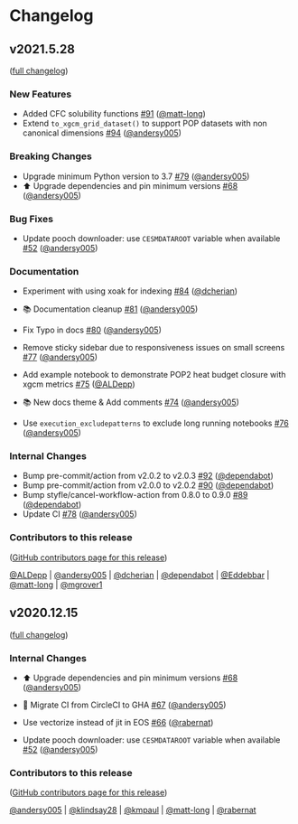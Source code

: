 # Changelog

## v2021.5.28

([full changelog](https://github.com/NCAR/pop-tools/compare/7c993d45499ffc300e22665f0160a756dc991b81...452856dd8256989eb500021d4752cfa90eaf32bc))

### New Features

- Added CFC solubility functions [#91](https://github.com/NCAR/pop-tools/pull/91) ([@matt-long](https://github.com/matt-long))
- Extend `to_xgcm_grid_dataset()` to support POP datasets with non canonical dimensions [#94](https://github.com/NCAR/pop-tools/pull/94) ([@andersy005](https://github.com/andersy005))

### Breaking Changes

- Upgrade minimum Python version to 3.7 [#79](https://github.com/NCAR/pop-tools/pull/79) ([@andersy005](https://github.com/andersy005))
- ⬆️ Upgrade dependencies and pin minimum versions [#68](https://github.com/NCAR/pop-tools/pull/68) ([@andersy005](https://github.com/andersy005))

### Bug Fixes

- Update pooch downloader: use `CESMDATAROOT` variable when available [#52](https://github.com/NCAR/pop-tools/pull/52) ([@andersy005](https://github.com/andersy005))

### Documentation

- Experiment with using xoak for indexing [#84](https://github.com/NCAR/pop-tools/pull/84) ([@dcherian](https://github.com/dcherian))

- 📚 Documentation cleanup [#81](https://github.com/NCAR/pop-tools/pull/81) ([@andersy005](https://github.com/andersy005))
- Fix Typo in docs [#80](https://github.com/NCAR/pop-tools/pull/80) ([@andersy005](https://github.com/andersy005))
- Remove sticky sidebar due to responsiveness issues on small screens [#77](https://github.com/NCAR/pop-tools/pull/77) ([@andersy005](https://github.com/andersy005))
- Add example notebook to demonstrate POP2 heat budget closure with xgcm metrics [#75](https://github.com/NCAR/pop-tools/pull/75) ([@ALDepp](https://github.com/ALDepp))
- 📚 New docs theme & Add comments [#74](https://github.com/NCAR/pop-tools/pull/74) ([@andersy005](https://github.com/andersy005))
- Use `execution_excludepatterns` to exclude long running notebooks [#76](https://github.com/NCAR/pop-tools/pull/76) ([@andersy005](https://github.com/andersy005))

### Internal Changes

- Bump pre-commit/action from v2.0.2 to v2.0.3 [#92](https://github.com/NCAR/pop-tools/pull/92) ([@dependabot](https://github.com/dependabot))
- Bump pre-commit/action from v2.0.0 to v2.0.2 [#90](https://github.com/NCAR/pop-tools/pull/90) ([@dependabot](https://github.com/dependabot))
- Bump styfle/cancel-workflow-action from 0.8.0 to 0.9.0 [#89](https://github.com/NCAR/pop-tools/pull/89) ([@dependabot](https://github.com/dependabot))
- Update CI [#78](https://github.com/NCAR/pop-tools/pull/78) ([@andersy005](https://github.com/andersy005))

### Contributors to this release

([GitHub contributors page for this release](https://github.com/NCAR/pop-tools/graphs/contributors?from=2020-12-15&to=2021-05-29&type=c))

[@ALDepp](https://github.com/search?q=repo%3ANCAR%2Fpop-tools+involves%3AALDepp+updated%3A2020-12-15..2021-05-29&type=Issues) | [@andersy005](https://github.com/search?q=repo%3ANCAR%2Fpop-tools+involves%3Aandersy005+updated%3A2020-12-15..2021-05-29&type=Issues) | [@dcherian](https://github.com/search?q=repo%3ANCAR%2Fpop-tools+involves%3Adcherian+updated%3A2020-12-15..2021-05-29&type=Issues) | [@dependabot](https://github.com/search?q=repo%3ANCAR%2Fpop-tools+involves%3Adependabot+updated%3A2020-12-15..2021-05-29&type=Issues) | [@Eddebbar](https://github.com/search?q=repo%3ANCAR%2Fpop-tools+involves%3AEddebbar+updated%3A2020-12-15..2021-05-29&type=Issues) | [@matt-long](https://github.com/search?q=repo%3ANCAR%2Fpop-tools+involves%3Amatt-long+updated%3A2020-12-15..2021-05-29&type=Issues) | [@mgrover1](https://github.com/search?q=repo%3ANCAR%2Fpop-tools+involves%3Amgrover1+updated%3A2020-12-15..2021-05-29&type=Issues)

## v2020.12.15

([full changelog](https://github.com/NCAR/pop-tools/compare/4aba19d40d5aec44b6032b5031f655ed3c40040e...bd1236ca615b32595c43cfa689e85fc9a112eb9f))

### Internal Changes

- ⬆️ Upgrade dependencies and pin minimum versions [#68](https://github.com/NCAR/pop-tools/pull/68) ([@andersy005](https://github.com/andersy005))

- 💚 Migrate CI from CircleCI to GHA [#67](https://github.com/NCAR/pop-tools/pull/67) ([@andersy005](https://github.com/andersy005))
- Use vectorize instead of jit in EOS [#66](https://github.com/NCAR/pop-tools/pull/66) ([@rabernat](https://github.com/rabernat))
- Update pooch downloader: use `CESMDATAROOT` variable when available [#52](https://github.com/NCAR/pop-tools/pull/52) ([@andersy005](https://github.com/andersy005))

### Contributors to this release

([GitHub contributors page for this release](https://github.com/NCAR/pop-tools/graphs/contributors?from=2020-09-14&to=2020-12-16&type=c))

[@andersy005](https://github.com/search?q=repo%3ANCAR%2Fpop-tools+involves%3Aandersy005+updated%3A2020-09-14..2020-12-16&type=Issues) | [@klindsay28](https://github.com/search?q=repo%3ANCAR%2Fpop-tools+involves%3Aklindsay28+updated%3A2020-09-14..2020-12-16&type=Issues) | [@kmpaul](https://github.com/search?q=repo%3ANCAR%2Fpop-tools+involves%3Akmpaul+updated%3A2020-09-14..2020-12-16&type=Issues) | [@matt-long](https://github.com/search?q=repo%3ANCAR%2Fpop-tools+involves%3Amatt-long+updated%3A2020-09-14..2020-12-16&type=Issues) | [@rabernat](https://github.com/search?q=repo%3ANCAR%2Fpop-tools+involves%3Arabernat+updated%3A2020-09-14..2020-12-16&type=Issues)
